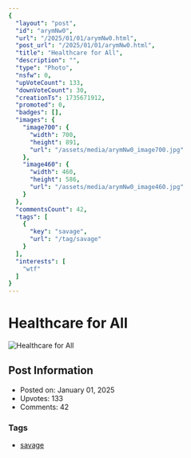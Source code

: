 ```yaml
---
{
  "layout": "post",
  "id": "arymNw0",
  "url": "/2025/01/01/arymNw0.html",
  "post_url": "/2025/01/01/arymNw0.html",
  "title": "Healthcare for All",
  "description": "",
  "type": "Photo",
  "nsfw": 0,
  "upVoteCount": 133,
  "downVoteCount": 30,
  "creationTs": 1735671912,
  "promoted": 0,
  "badges": [],
  "images": {
    "image700": {
      "width": 700,
      "height": 891,
      "url": "/assets/media/arymNw0_image700.jpg"
    },
    "image460": {
      "width": 460,
      "height": 586,
      "url": "/assets/media/arymNw0_image460.jpg"
    }
  },
  "commentsCount": 42,
  "tags": [
    {
      "key": "savage",
      "url": "/tag/savage"
    }
  ],
  "interests": [
    "wtf"
  ]
}
---
```


# Healthcare for All

![Healthcare for All](/assets/media/arymNw0_image700.jpg)

## Post Information

- Posted on: January 01, 2025
- Upvotes: 133
- Comments: 42

### Tags

- [savage](/tag/savage)
